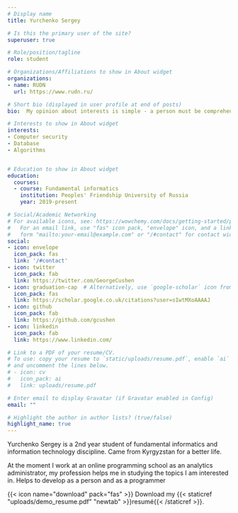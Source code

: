 ```yaml
---
# Display name
title: Yurchenko Sergey

# Is this the primary user of the site?
superuser: true

# Role/position/tagline
role: student

# Organizations/Affiliations to show in About widget
organizations:
- name: RUDN
  url: https://www.rudn.ru/

# Short bio (displayed in user profile at end of posts)
bio:  My opinion about interests is simple - a person must be comprehensively developed.

# Interests to show in About widget
interests:
- Computer security
- Database
- Algorithms


# Education to show in About widget
education:
  courses:
  - course: Fundamental informatics
    institution: Peoples' Friendship University of Russia
    year: 2019-present

# Social/Academic Networking
# For available icons, see: https://wowchemy.com/docs/getting-started/page-builder/#icons
#   For an email link, use "fas" icon pack, "envelope" icon, and a link in the
#   form "mailto:your-email@example.com" or "/#contact" for contact widget.
social:
- icon: envelope
  icon_pack: fas
  link: '/#contact'
- icon: twitter
  icon_pack: fab
  link: https://twitter.com/GeorgeCushen
- icon: graduation-cap  # Alternatively, use `google-scholar` icon from `ai` icon pack
  icon_pack: fas
  link: https://scholar.google.co.uk/citations?user=sIwtMXoAAAAJ
- icon: github
  icon_pack: fab
  link: https://github.com/gcushen
- icon: linkedin
  icon_pack: fab
  link: https://www.linkedin.com/

# Link to a PDF of your resume/CV.
# To use: copy your resume to `static/uploads/resume.pdf`, enable `ai` icons in `params.toml`, 
# and uncomment the lines below.
# - icon: cv
#   icon_pack: ai
#   link: uploads/resume.pdf

# Enter email to display Gravatar (if Gravatar enabled in Config)
email: ""

# Highlight the author in author lists? (true/false)
highlight_name: true
---
```


Yurchenko Sergey is a 2nd year student of fundamental informatics and information technology discipline. Came from Kyrgyzstan for a better life.

At the moment I work at an online programming school as an analytics administrator, my profession helps me in studying the topics I am interested in. Helps to develop as a person and as a programmer

{{< icon name="download" pack="fas" >}} Download my {{< staticref "uploads/demo_resume.pdf" "newtab" >}}resumé{{< /staticref >}}.
